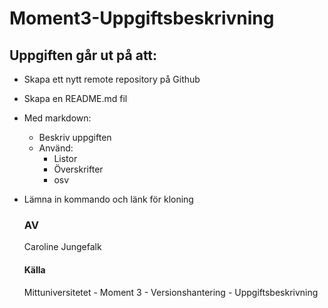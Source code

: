 # Moment3-Uppgiftsbeskrivning

## Uppgiften går ut på att:
* Skapa ett nytt remote repository på Github
* Skapa en README.md fil
* Med markdown:
  * Beskriv uppgiften
  * Använd:
    * Listor
    * Överskrifter
    * osv 
* Lämna in kommando och länk för kloning

  ### AV
  Caroline Jungefalk

  #### Källa
  Mittuniversitetet - Moment 3 - Versionshantering - Uppgiftsbeskrivning
